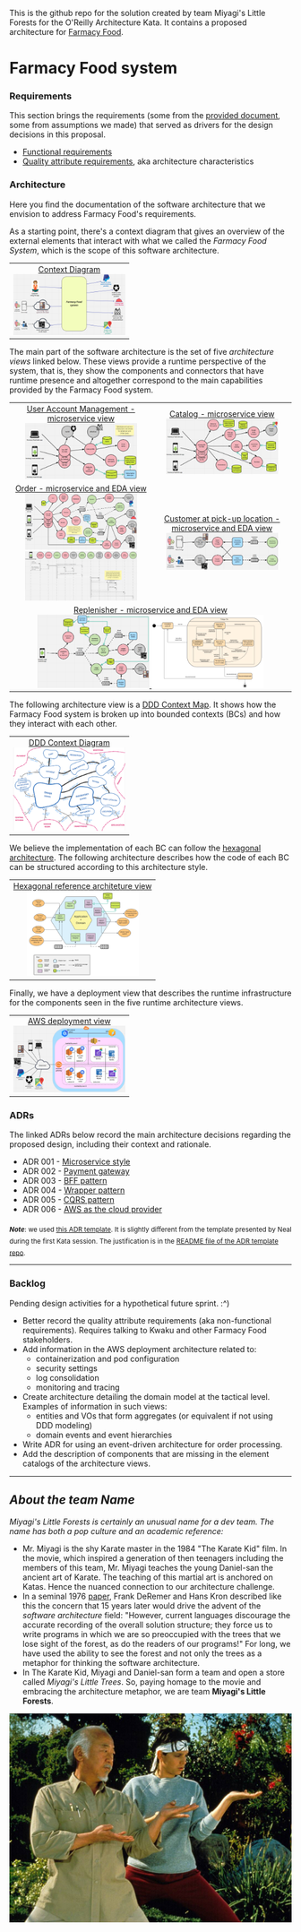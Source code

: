 This is the github repo for the solution created by team Miyagi's Little Forests for the O'Reilly Architecture Kata. It contains a proposed architecture for [Farmacy Food](https://www.farmacyfood.com/).

# Farmacy Food system

### Requirements

This section brings the requirements (some from the [provided document](https://docs.google.com/document/d/1SML3n4JbpZV2PSLRpjaCvBvyUMVsFwlqAQF3VKd_oPU/edit#), 
some from assumptions we made) that served as drivers for the design decisions in this proposal. 

- [Functional requirements](requirements/functional-rqmts.md)
- [Quality attribute requirements](requirements/quality-attribute-rqmts.md), aka architecture characteristics

### Architecture

Here you find the documentation of the software architecture that we envision to address Farmacy Food's requirements. 

As a starting point, there's a context diagram that gives an overview of the external elements that interact with 
what we called the *Farmacy Food System*, which is the scope of this software architecture.

<table>
<tr><td align="center"><a href="architecture/context-diagram.md">Context Diagram<br><img src="images/context-diagram.png" width="200"></a></td></tr>
</table>

The main part of the software architecture is the set of five *architecture views* linked below. These views provide a runtime 
perspective of the system, that is, they show the components and connectors that have runtime presence and 
altogether correspond to the main capabilities provided by the Farmacy Food system. 


<table>
<tr>
    <td align="center"><a href="architecture/user-account-mgmt-microservice-view.md">User Account Management - microservice view<br><img src="images/user-account-mgmt-microservice-view-primary.png" width="200"></a></td>
    <td align="center"><a href="architecture/catalog-microservice-view.md">Catalog - microservice view<br><img src="images/catalog-microservice-view-primary.png" width="200"></a></td>
</tr>
<tr>
    <td align="center"><a href="architecture/order-microservice-eda-view.md">Order - microservice and EDA view<br>
    <img src="images/order-microservice-eda-view-primary.png" width="200">
    <img src="images/order-microservice-eda-view-sd.png" width="200"></a>
    </td>
    <td align="center"><a href="architecture/customer-pickup-microservice-eda-view.md">Customer at pick-up location - microservice and EDA view<br><img src="images/customer-pickup-microservice-view-primary.png" width="200"></a></td>
</tr>
<tr>
    <td colspan="2" align="center">
    <a href="architecture/replenish-microservice-eda-view.md">Replenisher - microservice and EDA view<br>
    <img src="images/replenish-microservice-eda-view-primary.png" width="200">
    <img src="images/replenish-microservices-eda-state-machine.png" width="200">
    </a>
    </td>
</tr>
</table>

The following architecture view is a [DDD Context Map](https://learning.oreilly.com/library/view/patterns-principles-and/9781118714706/c07.xhtml). 
It shows how the Farmacy Food system is broken up into bounded contexts (BCs) and how they interact with each other. 

<table>
<tr><td align="center"><a href="architecture/ddd-context-map.md">DDD Context Diagram<br><img src="images/ddd-context-map.png" width="200"></a></td></tr>
</table>
 
We believe the implementation of each BC can follow the [hexagonal architecture](https://herbertograca.com/2017/11/16/explicit-architecture-01-ddd-hexagonal-onion-clean-cqrs-how-i-put-it-all-together/). 
The following architecture describes how the code of each BC can be structured according to this architecture style.  
 
<table>
<tr><td align="center"><a href="architecture/hexagonal-reference-architecture.md">Hexagonal reference architeture view<br><img src="images/hexagonal-reference-architecture.png" width="200"></a></td></tr>
</table>

Finally, we have a deployment view that describes the runtime infrastructure for the components seen in the five 
runtime architecture views.    

<table>
<tr><td align="center"><a href="architecture/aws-deployment-view.md">AWS deployment view<br><img src="images/aws-deployment-view-primary.png" width="200"></a></td></tr>
</table>


### ADRs

The linked ADRs below record the main architecture decisions regarding the proposed design, including their context and rationale.

- ADR 001 - [Microservice style](ADRs/ADR001-microservice-style.md)
- ADR 002 - [Payment gateway](ADRs/ADR002-payment-gateway.md)
- ADR 003 - [BFF pattern](ADRs/ADR003-bff-pattern.md)
- ADR 004 - [Wrapper pattern](ADRs/ADR004-wrapper-pattern.md)
- ADR 005 - [CQRS pattern](ADRs/ADR005-cqrs-pattern.md)
- ADR 006 - [AWS as the cloud provider](ADRs/ADR006-aws-as-cloud-provider.md)

<sub>***Note***: we used [this ADR template](https://github.com/pmerson/ADR-template/blob/master/ADR-template.md). It is slightly 
different from the template presented by Neal during the first Kata session. 
The justification is in the [README file of the ADR template repo](https://github.com/pmerson/ADR-template/blob/master/README.md#why-this-template).</sub>

--------------------------

### Backlog
Pending design activities for a hypothetical future sprint. :^)
- Better record the quality attribute requirements (aka non-functional requirements). Requires talking to Kwaku and 
other Farmacy Food stakeholders.  
- Add information in the AWS deployment architecture related to:
    - containerization and pod configuration
    - security settings
    - log consolidation
    - monitoring and tracing
- Create architecture detailing the domain model at the tactical level. Examples of information in such views:
    - entities and VOs that form aggregates (or equivalent if not using DDD modeling)
    - domain events and event hierarchies  
- Write ADR for using an event-driven architecture for order processing.
- Add the description of components that are missing in the element catalogs of the architecture views.    

--------------------------

## *About the team Name*
*Miyagi's Little Forests is certainly an unusual name for a dev team. The name has both a pop culture and an academic reference:* 
- Mr. Miyagi is the shy Karate master in the 1984 "The Karate Kid" film. In the movie, which inspired a generation of then teenagers including 
the members of this team, Mr. Miyagi teaches the young Daniel-san the ancient art of Karate. The teaching of this martial art is anchored on Katas. 
Hence the nuanced connection to our architecture challenge.
- In a seminal 1976 [paper](https://www.ics.uci.edu/~andre/ics223w2006/deremerkron.pdf), Frank DeRemer and Hans Kron described 
like this the concern that 15 years later would drive the advent of the *software architecture* field: "However, current 
languages discourage the accurate recording of the overall solution structure; they force us to write programs in which 
we are so preoccupied with the trees that we lose sight of the forest, as do the readers of our programs!" For long, we 
have used the ability to see the forest and not only the trees as a metaphor for thinking the software architecture. 
- In The Karate Kid, Miyagi and Daniel-san form a team and open a store called *Miyagi's Little Trees*. So, paying 
homage to the movie and embracing the architecture metaphor, we are team **Miyagi's Little Forests**. 

![Miyagi and Daniel-san](images/Miyagi-and-Daniel-san.jpg)
